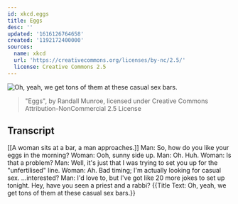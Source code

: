 ```yaml
---
id: xkcd.eggs
title: Eggs
desc: ''
updated: '1616126764658'
created: '1192172400000'
sources:
  name: xkcd
  url: 'https://creativecommons.org/licenses/by-nc/2.5/'
  license: Creative Commons 2.5
---
```

![Oh, yeah, we get tons of them at these casual sex bars.](https://imgs.xkcd.com/comics/eggs.png)
> "Eggs", by Randall Munroe, licensed under Creative Commons Attribution-NonCommercial 2.5 License

## Transcript
[[A woman sits at a bar, a man approaches.]]
Man: So, how do you like your eggs in the morning?
Woman: Ooh, sunny side up.
Man: Oh. Huh.
Woman: Is that a problem?
Man: Well, it's just that I was trying to set you up for the "unfertilised" line.
Woman: Ah. Bad timing; I'm actually looking for casual sex. ...interested?
Man: I'd love to, but I've got like 20 more jokes to set up tonight. Hey, have you seen a priest and a rabbi?
{{Title Text: Oh, yeah, we get tons of them at these casual sex bars.}}
